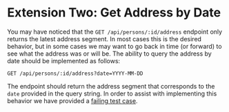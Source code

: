 # Extension Two: Get Address by Date

You may have noticed that the `GET /api/persons/:id/address` endpoint only returns the latest address segment. In most cases this is the desired behavior, but in some cases we may want to go back in time (or forward) to see what the address was or will be. The ability to query the address by date should be implemented as follows:

`GET /api/persons/:id/address?date=YYYY-MM-DD`

The endpoint should return the address segment that corresponds to the `date` provided in the query string. In order to assist with implementing this behavior we have provided a [failing test case](/tests/api/test_addresses.py#L140).

